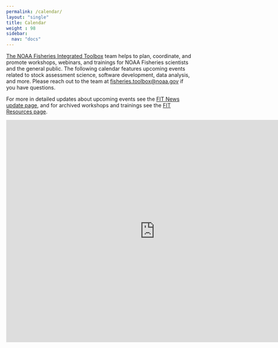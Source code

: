 ```yaml
---
permalink: /calendar/
layout: "single"
title: Calendar
weight : 98
sidebar:
  nav: "docs"
---
```


[The NOAA Fisheries Integrated Toolbox](https://noaa-fisheries-integrated-toolbox.github.io/) team helps to plan, coordinate, and promote workshops, webinars, and trainings for NOAA Fisheries scientists and the general public. The following calendar features upcoming events related to stock assessment science, software development, data analysis, and more. Please reach out to the team at fisheries.toolbox@noaa.gov if you have questions. 

For more in detailed updates about upcoming events see the [FIT News update page](https://noaa-fisheries-integrated-toolbox.github.io/news/), and for archived workshops and trainings see the [FIT Resources page](https://noaa-fisheries-integrated-toolbox.github.io/resources/workshops/workshops-trainings/).

<iframe src="https://calendar.google.com/calendar/embed?src=c_2n1orb8t2npbj13hl501f0872g%40group.calendar.google.com&ctz=America%2FNew_York" style="border: 0" width="800" height="600" frameborder="0" scrolling="no"></iframe>
